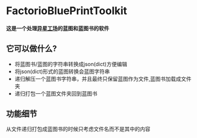 # FactorioBluePrintToolkit

#### 这是一个处理[异星工场](https://www.factorio.com/)的蓝图和蓝图书的软件
## 它可以做什么?
* 将蓝图书/蓝图的字符串转换成json(dict)方便编辑
* 将json(dict)形式的蓝图转换会蓝图字符串
* 递归解压一个蓝图书字符串，并且最终只保留蓝图作为文件,蓝图书加载成文件夹
* 递归打包一个蓝图文件夹回到蓝图书

## 功能细节


从文件递归打包成蓝图书的时候只考虑文件名而不是其中的内容